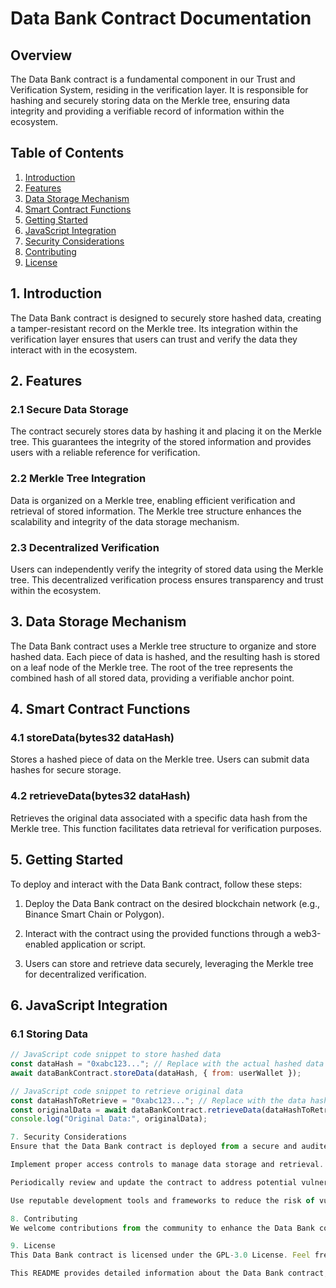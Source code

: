 # Data Bank Contract Documentation

## Overview

The Data Bank contract is a fundamental component in our Trust and Verification System, residing in the verification layer. It is responsible for hashing and securely storing data on the Merkle tree, ensuring data integrity and providing a verifiable record of information within the ecosystem.

## Table of Contents

1. [Introduction](#introduction)
2. [Features](#features)
3. [Data Storage Mechanism](#data-storage-mechanism)
4. [Smart Contract Functions](#smart-contract-functions)
5. [Getting Started](#getting-started)
6. [JavaScript Integration](#javascript-integration)
7. [Security Considerations](#security-considerations)
8. [Contributing](#contributing)
9. [License](#license)

## 1. Introduction

The Data Bank contract is designed to securely store hashed data, creating a tamper-resistant record on the Merkle tree. Its integration within the verification layer ensures that users can trust and verify the data they interact with in the ecosystem.

## 2. Features

### 2.1 Secure Data Storage

The contract securely stores data by hashing it and placing it on the Merkle tree. This guarantees the integrity of the stored information and provides users with a reliable reference for verification.

### 2.2 Merkle Tree Integration

Data is organized on a Merkle tree, enabling efficient verification and retrieval of stored information. The Merkle tree structure enhances the scalability and integrity of the data storage mechanism.

### 2.3 Decentralized Verification

Users can independently verify the integrity of stored data using the Merkle tree. This decentralized verification process ensures transparency and trust within the ecosystem.

## 3. Data Storage Mechanism

The Data Bank contract uses a Merkle tree structure to organize and store hashed data. Each piece of data is hashed, and the resulting hash is stored on a leaf node of the Merkle tree. The root of the tree represents the combined hash of all stored data, providing a verifiable anchor point.

## 4. Smart Contract Functions

### 4.1 storeData(bytes32 dataHash)

Stores a hashed piece of data on the Merkle tree. Users can submit data hashes for secure storage.

### 4.2 retrieveData(bytes32 dataHash)

Retrieves the original data associated with a specific data hash from the Merkle tree. This function facilitates data retrieval for verification purposes.

## 5. Getting Started

To deploy and interact with the Data Bank contract, follow these steps:

1. Deploy the Data Bank contract on the desired blockchain network (e.g., Binance Smart Chain or Polygon).

2. Interact with the contract using the provided functions through a web3-enabled application or script.

3. Users can store and retrieve data securely, leveraging the Merkle tree for decentralized verification.

## 6. JavaScript Integration

### 6.1 Storing Data

```javascript
// JavaScript code snippet to store hashed data
const dataHash = "0xabc123..."; // Replace with the actual hashed data
await dataBankContract.storeData(dataHash, { from: userWallet });

// JavaScript code snippet to retrieve original data
const dataHashToRetrieve = "0xabc123..."; // Replace with the data hash to retrieve
const originalData = await dataBankContract.retrieveData(dataHashToRetrieve, { from: userWallet });
console.log("Original Data:", originalData);

7. Security Considerations
Ensure that the Data Bank contract is deployed from a secure and audited environment.

Implement proper access controls to manage data storage and retrieval.

Periodically review and update the contract to address potential vulnerabilities and improve security.

Use reputable development tools and frameworks to reduce the risk of vulnerabilities.

8. Contributing
We welcome contributions from the community to enhance the Data Bank contract. Feel free to submit pull requests or open issues for improvements or bug fixes.

9. License
This Data Bank contract is licensed under the GPL-3.0 License. Feel free to use, modify, and distribute it according to the terms of the license.

This README provides detailed information about the Data Bank contract, its features, data storage mechanism, and how to interact with it using JavaScript. Feel free to modify it based on your specific contract implementation.
